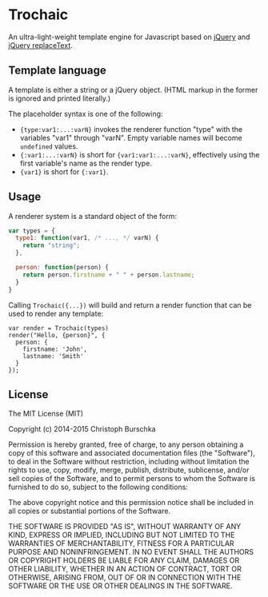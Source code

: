 # Trochaic

An ultra-light-weight template engine for Javascript based on [jQuery](https://jquery.com/)
and [jQuery replaceText](https://github.com/cburschka/jquery-replacetext).

## Template language

A template is either a string or a jQuery object. (HTML markup in the former
is ignored and printed literally.)

The placeholder syntax is one of the following:

* `{type:var1:...:varN}` invokes the renderer function "type" with the variables
  "var1" through "varN". Empty variable names will become `undefined` values.
* `{:var1:...:varN}` is short for `{var1:var1:...:varN}`, effectively using
  the first variable's name as the render type.
* `{var1}` is short for `{:var1}`.

## Usage

A renderer system is a standard object of the form:

```js
var types = {
  type1: function(var1, /* ..., */ varN) {
    return "string";
  },

  person: function(person) {
    return person.firstname + " " + person.lastname;
  }
}
```

Calling `Trochaic({...})` will build and return a render function that can be
used to render any template:

```
var render = Trochaic(types)
render("Hello, {person}", {
  person: {
    firstname: 'John',
    lastname: 'Smith'
  }
});
```

## License

The MIT License (MIT)

Copyright (c) 2014-2015 Christoph Burschka

Permission is hereby granted, free of charge, to any person obtaining a copy of
this software and associated documentation files (the "Software"), to deal in
the Software without restriction, including without limitation the rights to
use, copy, modify, merge, publish, distribute, sublicense, and/or sell copies of
the Software, and to permit persons to whom the Software is furnished to do so,
subject to the following conditions:

The above copyright notice and this permission notice shall be included in all
copies or substantial portions of the Software.

THE SOFTWARE IS PROVIDED "AS IS", WITHOUT WARRANTY OF ANY KIND, EXPRESS OR
IMPLIED, INCLUDING BUT NOT LIMITED TO THE WARRANTIES OF MERCHANTABILITY, FITNESS
FOR A PARTICULAR PURPOSE AND NONINFRINGEMENT. IN NO EVENT SHALL THE AUTHORS OR
COPYRIGHT HOLDERS BE LIABLE FOR ANY CLAIM, DAMAGES OR OTHER LIABILITY, WHETHER
IN AN ACTION OF CONTRACT, TORT OR OTHERWISE, ARISING FROM, OUT OF OR IN
CONNECTION WITH THE SOFTWARE OR THE USE OR OTHER DEALINGS IN THE SOFTWARE.
